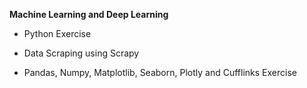 **Machine Learning and Deep Learning**

  - Python Exercise
  
  - Data Scraping using Scrapy
  
  - Pandas, Numpy, Matplotlib, Seaborn, Plotly and Cufflinks Exercise
  
  